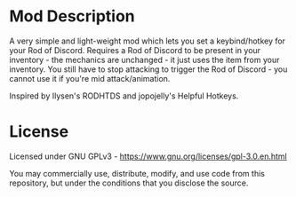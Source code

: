 ﻿# Mod Description

A very simple and light-weight mod which lets you set a keybind/hotkey for your Rod of Discord.
Requires a Rod of Discord to be present in your inventory - the mechanics are unchanged - it just uses the item from your inventory.
You still have to stop attacking to trigger the Rod of Discord - you cannot use it if you're mid attack/animation.

Inspired by Ilysen's RODHTDS and jopojelly's Helpful Hotkeys.

# License

Licensed under GNU GPLv3 - https://www.gnu.org/licenses/gpl-3.0.en.html

You may commercially use, distribute, modify, and use code from this repository, but under the conditions that you disclose the source.